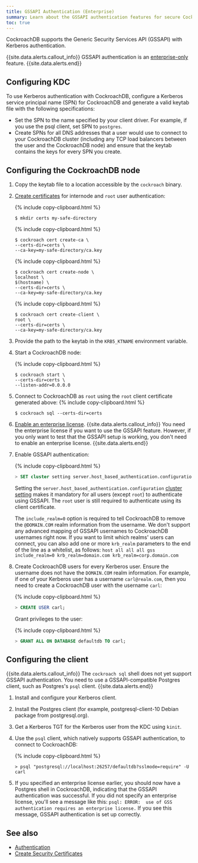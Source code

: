 ```yaml
---
title: GSSAPI Authentication (Enterprise)
summary: Learn about the GSSAPI authentication features for secure CockroachDB clusters.
toc: true
---
```


CockroachDB supports the Generic Security Services API (GSSAPI) with Kerberos authentication.

{{site.data.alerts.callout_info}}
GSSAPI authentication is an [enterprise-only](enterprise-licensing.html) feature.
{{site.data.alerts.end}}

## Configuring KDC

To use Kerberos authentication with CockroachDB, configure a Kerberos service principal name (SPN) for CockroachDB and generate a valid keytab file with the following specifications:

- Set the SPN to the name specified by your client driver. For example, if you use the psql client, set SPN to `postgres`.
- Create SPNs for all DNS addresses that a user would use to connect to your CockroachDB cluster (including any TCP load balancers between the user and the CockroachDB node) and ensure that the keytab contains the keys for every SPN you create.

## Configuring the CockroachDB node
1. Copy the keytab file to a location accessible by the `cockroach` binary.

2. [Create certificates](create-security-certificates.html) for internode and `root` user authentication:

    {% include copy-clipboard.html %}
    ~~~ shell
    $ mkdir certs my-safe-directory
    ~~~

    {% include copy-clipboard.html %}
    ~~~ shell
    $ cockroach cert create-ca \
    --certs-dir=certs \
    --ca-key=my-safe-directory/ca.key
    ~~~

    {% include copy-clipboard.html %}
    ~~~ shell
    $ cockroach cert create-node \
    localhost \
    $(hostname) \
    --certs-dir=certs \
    --ca-key=my-safe-directory/ca.key
    ~~~

    {% include copy-clipboard.html %}
    ~~~ shell
    $ cockroach cert create-client \
    root \
    --certs-dir=certs \
    --ca-key=my-safe-directory/ca.key
    ~~~

3. Provide the path to the keytab in the `KRB5_KTNAME` environment variable.

4. Start a CockroachDB node:

    {% include copy-clipboard.html %}
    ~~~ shell
    $ cockroach start \
    --certs-dir=certs \
    --listen-addr=0.0.0.0
    ~~~

5. Connect to CockroachDB as `root` using the `root` client certificate generated above:
    {% include copy-clipboard.html %}
    ~~~ shell
    $ cockroach sql --certs-dir=certs
    ~~~

6. [Enable an enterprise license](enterprise-licensing.html#obtain-a-trial-or-enterprise-license-key).
    {{site.data.alerts.callout_info}} You need the enterprise license if you want to use the GSSAPI feature. However, if you only want to test that the GSSAPI setup is working, you don't need to enable an enterprise license. {{site.data.alerts.end}}

7. Enable GSSAPI authentication:

    {% include copy-clipboard.html %}
    ~~~ sql
    > SET cluster setting server.host_based_authentication.configuration = 'host all all all gss include_realm=0';
    ~~~

      Setting the `server.host_based_authentication.configuration` [cluster setting](cluster-settings.html) makes it mandatory for all users (except `root`) to authenticate using GSSAPI. The `root` user is still required to authenticate using its client certificate.

      The `include_realm=0` option is required to tell CockroachDB to remove the `@DOMAIN.COM` realm information from the username. We don't support any advanced mapping of GSSAPI usernames to CockroachDB usernames right now. If you want to limit which realms' users can connect, you can also add one or more `krb_realm` parameters to the end of the line as a whitelist, as follows: `host all all all gss include_realm=0 krb_realm=domain.com krb_realm=corp.domain.com`

8. Create CockroachDB users for every Kerberos user. Ensure the username does not have the `DOMAIN.COM` realm information. For example, if one of your Kerberos user has a username `carl@realm.com`, then you need to create a CockroachDB user with the username `carl`:

    {% include copy-clipboard.html %}
    ~~~ sql
    > CREATE USER carl;
    ~~~

    Grant privileges to the user:

    {% include copy-clipboard.html %}
    ~~~ sql
    > GRANT ALL ON DATABASE defaultdb TO carl;
    ~~~

## Configuring the client

{{site.data.alerts.callout_info}}
The `cockroach sql` shell does not yet support GSSAPI authentication. You need to use a GSSAPI-compatible Postgres client, such as Postgres's `psql` client.
{{site.data.alerts.end}}

1. Install and configure your Kerberos client.
2. Install the Postgres client (for example, postgresql-client-10 Debian package from postgresql.org).
3. Get a Kerberos TGT for the Kerberos user from the KDC using `kinit`.
4. Use the `psql` client, which natively supports GSSAPI authentication, to connect to CockroachDB:

    {% include copy-clipboard.html %}
    ~~~ shell
    > psql "postgresql://localhost:26257/defaultdb?sslmode=require" -U carl
    ~~~

5. If you specified an enterprise license earlier, you should now have a Postgres shell in CockroachDB, indicating that the GSSAPI authentication was successful. If you did not specify an enterprise license, you'll see a message like this: `psql: ERROR:  use of GSS authentication requires an enterprise license.` If you see this message, GSSAPI authentication is set up correctly.

## See also

- [Authentication](authentication.html)
- [Create Security Certificates](create-security-certificates.html)
